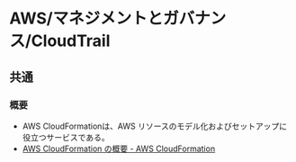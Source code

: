 # AWS/マネジメントとガバナンス/CloudTrail

## 共通

### 概要

- AWS CloudFormationは、AWS リソースのモデル化およびセットアップに役立つサービスである。
- [AWS CloudFormation の概要 - AWS CloudFormation](https://docs.aws.amazon.com/ja_jp/AWSCloudFormation/latest/UserGuide/Welcome.html)
